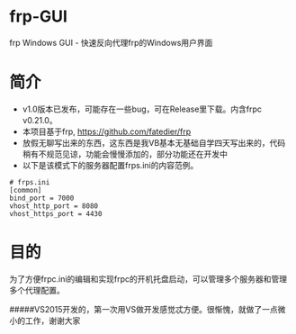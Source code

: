 # frp-GUI
frp Windows GUI - 快速反向代理frp的Windows用户界面

# 简介
* v1.0版本已发布，可能存在一些bug，可在Release里下载。内含frpc v0.21.0。
* 本项目基于frp, https://github.com/fatedier/frp
* 放假无聊写出来的东西，这东西是我VB基本无基础自学四天写出来的，代码稍有不规范见谅，功能会慢慢添加的，部分功能还在开发中
* 以下是该模式下的服务器配置frps.ini的内容范例。
```
# frps.ini
[common]
bind_port = 7000
vhost_http_port = 8080
vhost_https_port = 4430
```
# 目的
为了方便frpc.ini的编辑和实现frpc的开机托盘启动，可以管理多个服务器和管理多个代理配置。

#####VS2015开发的，第一次用VS做开发感觉忒方便。很惭愧，就做了一点微小的工作，谢谢大家
